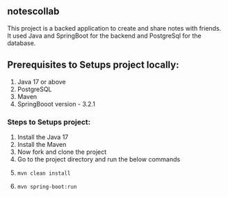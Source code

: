 ## notescollab
This project is a backed application to create and share notes with friends. It used Java and SpringBoot for the backend and PostgreSql for the database.

## Prerequisites to Setups project locally:
1. Java 17 or above
2. PostgreSQL
3. Maven
4. SpringBooot version - 3.2.1

### Steps to Setups project:
1. Install the Java 17
2. Install the Maven
3. Now fork and clone the project
4. Go to the project directory and run the below commands
5. ```code
   mvn clean install
   ```
6. ```code
   mvn spring-boot:run
   ```
<!-- 6. change in the `application.properties` and update DB info 

```
application.properties

 spring.datasource.url=jdbc:postgresql://localhost:5432/database_name
 spring.datasource.username=//username
 spring.datasource.password=//password
 spring.datasource.driver-class-name=org.postgresql.Driver

 # This will update table automatically in your database
 spring.jpa.hibernate.ddl-auto=update
```
-->
